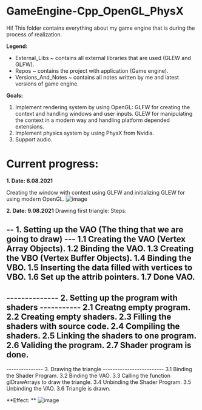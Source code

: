 # GameEngine-Cpp_OpenGL_PhysX

Hi!
This folder contains everything about my game engine that is during the process of realization.

**Legend:**
* External_Libs ~ contains all external libraries that are used (GLEW and GLFW).
* Repos ~ contains the project with application (Game engine).
* Versions_And_Notes ~ contains all notes written by me and latest versions of game engine.

**Goals:**
1. Implement rendering system by using OpenGL: 
GLFW for creating the context and handling windows and user inputs. 
GLEW for manipulating the context in a modern way and handling platform depended extensions.
2. Implement physics system by using PhysX from Nvidia.
3. Support audio.

# Current progress:

**1. Date: 6.08.2021**

Creating the window with context using GLFW and initializing GLEW for using modern OpenGL.
![image](https://user-images.githubusercontent.com/72278818/128518820-7ddc77f0-a302-4de6-8367-76a57da42c92.png)

**2. Date: 9.08.2021**
Drawing first triangle:
Steps:

-- 1. Setting up the VAO (The thing that we are going to draw) ---
1.1 Creating the VAO (Vertex Array Objects).
1.2 Binding the VAO.
1.3 Creating the VBO (Vertex Buffer Objects).
1.4 Binding the VBO.
1.5 Inserting the data filled with vertices to VBO.
1.6 Set up the attrib pointers.
1.7 Done VAO.
---------------------------------------------------------------

-------------- 2. Setting up the program with shaders -----------
2.1 Creatng empty program.
2.2 Creating empty shaders.
2.3 Filling the shaders with source code.
2.4 Compiling the shaders.
2.5 Linking the shaders to one program.
2.6 Validing the program.
2.7 Shader program is done.
----------------------------------------------------------------

--------------- 3. Drawing the triangle -------------------------
3.1 Binding the Shader Program.
3.2 Binding the VAO.
3.3 Calling the function glDrawArrays to draw the triangle.
3.4 Unbinding the Shader Program.
3.5 Unbinding the VAO.
3.6 Triangle is drawn.

**Effect: **
![image](https://user-images.githubusercontent.com/72278818/128777097-bc424d23-56b7-4c5d-b0ab-b6aa6b4274f2.png)


